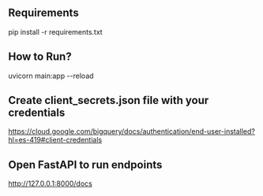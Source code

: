 ## Requirements
 pip install -r requirements.txt

## How to Run?
 uvicorn main:app --reload

## Create client_secrets.json file with your credentials
https://cloud.google.com/bigquery/docs/authentication/end-user-installed?hl=es-419#client-credentials 

## Open FastAPI to run endpoints
http://127.0.0.1:8000/docs